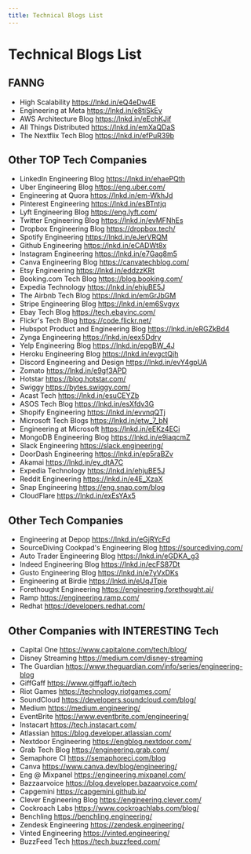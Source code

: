 ```yaml
---
title: Technical Blogs List
---
```


# Technical Blogs List

## FANNG

- High Scalability https://lnkd.in/eQ4eDw4E <br/>
- Engineering at Meta https://lnkd.in/e8tiSkEv <br/>
- AWS Architecture Blog https://lnkd.in/eEchKJif <br/>
- All Things Distributed https://lnkd.in/emXaQDaS <br/>
- The Nextflix Tech Blog https://lnkd.in/efPuR39b <br/>

## Other TOP Tech Companies

- LinkedIn Engineering Blog https://lnkd.in/ehaePQth <br/>
- Uber Engineering Blog https://eng.uber.com/ <br/>
- Engineering at Quora https://lnkd.in/em-WkhJd <br/>
- Pinterest Engineering https://lnkd.in/esBTntjq <br/>
- Lyft Engineering Blog https://eng.lyft.com/ <br/>
- Twitter Engineering Blog https://lnkd.in/evMFNhEs <br/>
- Dropbox Engineering Blog https://dropbox.tech/ <br/>
- Spotify Engineering https://lnkd.in/eJerVRQM <br/>
- Github Engineering https://lnkd.in/eCADWt8x <br/>
- Instagram Engineering https://lnkd.in/e7Gag8m5 <br/>
- Canva Engineering Blog https://canvatechblog.com/ <br/>
- Etsy Engineering https://lnkd.in/eddzzKRt <br/>
- Booking.com Tech Blog https://blog.booking.com/ <br/>
- Expedia Technology https://lnkd.in/ehjuBE5J <br/>
- The Airbnb Tech Blog https://lnkd.in/emGrJbGM <br/>
- Stripe Engineering Blog https://lnkd.in/em6Svgyx <br/>
- Ebay Tech Blog https://tech.ebayinc.com/ <br/>
- Flickr's Tech Blog https://code.flickr.net/ <br/>
- Hubspot Product and Engineering Blog https://lnkd.in/eRGZkBd4 <br/>
- Zynga Engineering https://lnkd.in/eex5Ddry <br/>
- Yelp Engineering Blog https://lnkd.in/epgBW_4J <br/>
- Heroku Engineering Blog https://lnkd.in/evgctQjh <br/>
- Discord Engineering and Design https://lnkd.in/evY4gpUA <br/>
- Zomato https://lnkd.in/e9gf3APD <br/>
- Hotstar https://blog.hotstar.com/ <br/>
- Swiggy https://bytes.swiggy.com/ <br/>
- Acast Tech https://lnkd.in/esuCEYZb <br/>
- ASOS Tech Blog https://lnkd.in/esXfdv3G <br/>
- Shopify Engineering https://lnkd.in/evvnqQTj <br/>
- Microsoft Tech Blogs https://lnkd.in/etw_7_bN <br/>
- Engineering at Microsoft https://lnkd.in/eEKz4ECi <br/>
- MongoDB Engineering Blog https://lnkd.in/e9iaqcmZ <br/>
- Slack Engineering https://slack.engineering/ <br/>
- DoorDash Engineering https://lnkd.in/ep5raBZv <br/>
- Akamai https://lnkd.in/ey_dtA7C <br/>
- Expedia Technology https://lnkd.in/ehjuBE5J <br/>
- Reddit Engineering https://lnkd.in/e4E_XzaX <br/>
- Snap Engineering https://eng.snap.com/blog <br/>
- CloudFlare https://lnkd.in/exEsYAx5 <br/>

## Other Tech Companies

- Engineering at Depop https://lnkd.in/eGjRYcFd <br/>
- SourceDiving Cookpad's Engineering Blog https://sourcediving.com/ <br/>
- Auto Trader Engineering Blog https://lnkd.in/eGDKA_g3 <br/>
- Indeed Engineering Blog https://lnkd.in/ecFS87Dt <br/>
- Gusto Engineering Blog https://lnkd.in/e7yVxDKs <br/>
- Engineering at Birdie https://lnkd.in/eUqJTpje <br/>
- Forethought Engineering https://engineering.forethought.ai/ <br/>
- Ramp https://engineering.ramp.com/ <br/>
- Redhat https://developers.redhat.com/ <br/>

## Other Companies with INTERESTING Tech

- Capital One https://www.capitalone.com/tech/blog/ <br/>
- Disney Streaming https://medium.com/disney-streaming <br/>
- The Guardian https://www.theguardian.com/info/series/engineering-blog <br/>
- GiffGaff https://www.giffgaff.io/tech <br/>
- Riot Games https://technology.riotgames.com/ <br/>
- SoundCloud https://developers.soundcloud.com/blog/ <br/>
- Medium https://medium.engineering/ <br/>
- EventBrite https://www.eventbrite.com/engineering/ <br/>
- Instacart https://tech.instacart.com/ <br/>
- Atlassian https://blog.developer.atlassian.com/ <br/>
- Nextdoor Engineering https://engblog.nextdoor.com/ <br/>
- Grab Tech Blog https://engineering.grab.com/ <br/>
- Semaphore CI https://semaphoreci.com/blog <br/>
- Canva https://www.canva.dev/blog/engineering/ <br/>
- Eng @ Mixpanel https://engineering.mixpanel.com/ <br/>
- Bazzaarvoice https://blog.developer.bazaarvoice.com/ <br/>
- Capgemini https://capgemini.github.io/ <br/>
- Clever Engineering Blog https://engineering.clever.com/ <br/>
- Cockroach Labs https://www.cockroachlabs.com/blog/ <br/>
- Benchling https://benchling.engineering/ <br/>
- Zendesk Engineering https://zendesk.engineering/ <br/>
- Vinted Engineering https://vinted.engineering/ <br/>
- BuzzFeed Tech https://tech.buzzfeed.com/ <br/>